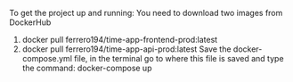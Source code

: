 To get the project up and running:
You need to download two images from DockerHub
1) docker pull ferrero194/time-app-frontend-prod:latest
2) docker pull ferrero194/time-app-api-prod:latest
Save the docker-compose.yml file, in the terminal go to where this file is saved and type the command:
docker-compose up 
